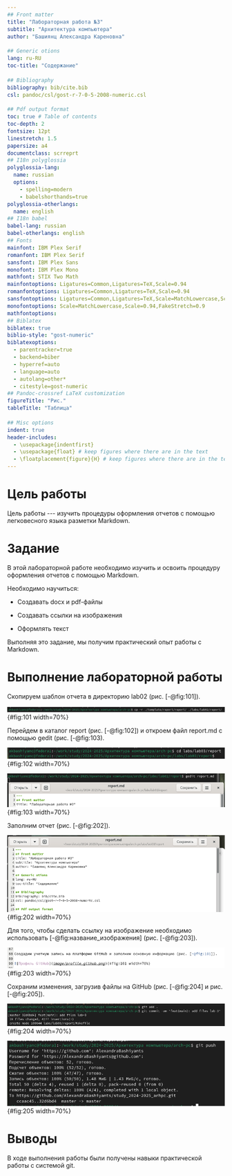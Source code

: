 ```yaml
---
## Front matter
title: "Лабораторная работа №3"
subtitle: "Архитектура компьютера"
author: "Башиянц Александра Кареновна"

## Generic otions
lang: ru-RU
toc-title: "Содержание"

## Bibliography
bibliography: bib/cite.bib
csl: pandoc/csl/gost-r-7-0-5-2008-numeric.csl

## Pdf output format
toc: true # Table of contents
toc-depth: 2
fontsize: 12pt
linestretch: 1.5
papersize: a4
documentclass: scrreprt
## I18n polyglossia
polyglossia-lang:
  name: russian
  options:
	- spelling=modern
	- babelshorthands=true
polyglossia-otherlangs:
  name: english
## I18n babel
babel-lang: russian
babel-otherlangs: english
## Fonts
mainfont: IBM Plex Serif
romanfont: IBM Plex Serif
sansfont: IBM Plex Sans
monofont: IBM Plex Mono
mathfont: STIX Two Math
mainfontoptions: Ligatures=Common,Ligatures=TeX,Scale=0.94
romanfontoptions: Ligatures=Common,Ligatures=TeX,Scale=0.94
sansfontoptions: Ligatures=Common,Ligatures=TeX,Scale=MatchLowercase,Scale=0.94
monofontoptions: Scale=MatchLowercase,Scale=0.94,FakeStretch=0.9
mathfontoptions:
## Biblatex
biblatex: true
biblio-style: "gost-numeric"
biblatexoptions:
  - parentracker=true
  - backend=biber
  - hyperref=auto
  - language=auto
  - autolang=other*
  - citestyle=gost-numeric
## Pandoc-crossref LaTeX customization
figureTitle: "Рис."
tableTitle: "Таблица"

## Misc options
indent: true
header-includes:
  - \usepackage{indentfirst}
  - \usepackage{float} # keep figures where there are in the text
  - \floatplacement{figure}{H} # keep figures where there are in the text
---
```


# Цель работы

Цель работы --- изучить процедуры оформления отчетов с помощью легковесного
языка разметки Markdown.

# Задание

В этой лабораторной работе необходимо изучить и освоить процедуру оформления отчетов с помощью Markdown.

Необходимо научиться:

* Создавать docx и pdf-файлы

* Создавать ссылки на изображения

* Оформлять текст

Выполняя это задание, мы получим практический опыт работы с Markdown.



# Выполнение лабораторной работы


Скопируем шаблон отчета в директорию lab02 (рис. [-@fig:101]).

![Копирование шаблона](image/cp.png){#fig:101 width=70%}


Перейдем в каталог report (рис. [-@fig:102]) и откроем файл report.md с помощью gedit (рис. [-@fig:103).

![Переход в каталог report](image/cd_report.png){#fig:102 width=70%}

![Открытие файла report.md](image/gedit.png){#fig:103 width=70%}

Заполним отчет (рис. [-@fig:202]).

![Заполнение отчета](image/filling02.png){#fig:202 width=70%}


Для того, чтобы сделать ссылку на изображение необходимо использовать [-@fig:название_изображения] (рис. [-@fig:203]).

![Ссылка на изображение](image/links.png){#fig:203 width=70%}

Сохраним изменения, загрузив файлы на GitHub (рис. [-@fig:204] и рис. [-@fig:205]).

![git add, git commit](image/git_add_commit.png){#fig:204 width=70%}

![git push](image/git_push.png){#fig:205 width=70%}

# Выводы

В ходе выполнения работы были получены навыки практической работы с системой git.


